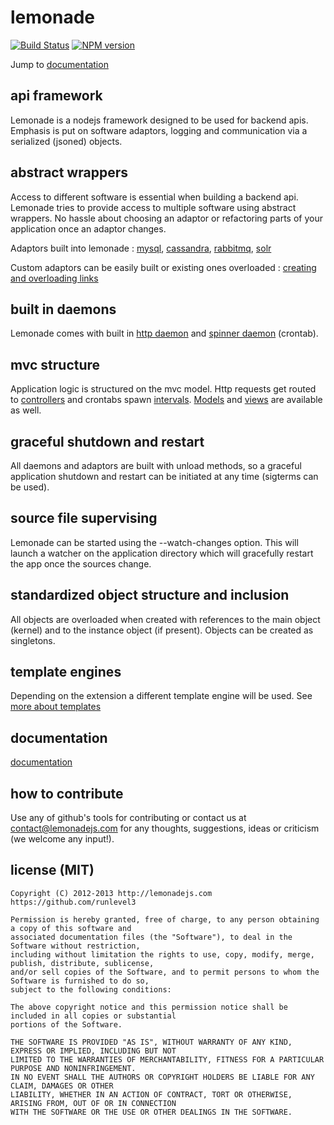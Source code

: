lemonade
=========
[![Build Status](https://travis-ci.org/runlevel3/lemonade.png)](https://travis-ci.org/runlevel3/lemonade)
[![NPM version](https://badge.fury.io/js/lemonade.png)](http://badge.fury.io/js/lemonade)
<!--[![Dependency Status](https://gemnasium.com/runlevel3/lemonade.png)](https://gemnasium.com/runlevel3/lemonade)-->

Jump to [documentation](https://github.com/runlevel3/lemonade/wiki/)

## api framework
Lemonade is a nodejs framework designed to be used for backend apis. Emphasis is put on software adaptors, logging and communication via a serialized (jsoned) objects.

## abstract wrappers
Access to different software is essential when building a backend api. Lemonade tries to provide access to multiple software using abstract wrappers. No hassle about choosing an adaptor or refactoring parts of your application once an adaptor changes.

Adaptors built into lemonade : [mysql](https://github.com/runlevel3/lemonade/wiki/mysql), [cassandra](https://github.com/runlevel3/lemonade/wiki/cassandra), [rabbitmq](https://github.com/runlevel3/lemonade/wiki/rabbitmq), [solr](https://github.com/runlevel3/lemonade/wiki/solr)

Custom adaptors can be easily built or existing ones overloaded : [creating and overloading links](https://github.com/runlevel3/lemonade/wiki/links)

## built in daemons
Lemonade comes with built in [http daemon](https://github.com/runlevel3/lemonade/wiki/httpd) and [spinner daemon](https://github.com/runlevel3/lemonade/wiki/spinner) (crontab).

## mvc structure
Application logic is structured on the mvc model. Http requests get routed to [controllers](https://github.com/runlevel3/lemonade/wiki/application-structure) and crontabs spawn [intervals](https://github.com/runlevel3/lemonade/wiki/application-structure). [Models](https://github.com/runlevel3/lemonade/wiki/application-structure) and [views](https://github.com/runlevel3/lemonade/wiki/application-structure) are available as well.

## graceful shutdown and restart
All daemons and adaptors are built with unload methods, so a graceful application shutdown and restart can be initiated at any time (sigterms can be used).

## source file supervising
Lemonade can be started using the --watch-changes option. This will launch a watcher on the application directory which will gracefully restart the app once the sources change.

## standardized object structure and inclusion
All objects are overloaded when created with references to the main object (kernel) and to the instance object (if present). Objects can be created as singletons.                            
                            
## template engines
Depending on the extension a different template engine will be used. See [more about templates](https://github.com/runlevel3/lemonade/wiki/templates)

## documentation
[documentation](https://github.com/runlevel3/lemonade/wiki/)

## how to contribute
Use any of github's tools for contributing or contact us at contact@lemonadejs.com for any thoughts, suggestions, ideas or criticism (we welcome any input!).

## license (MIT)

    
    Copyright (C) 2012-2013 http://lemonadejs.com https://github.com/runlevel3 

    Permission is hereby granted, free of charge, to any person obtaining a copy of this software and 
    associated documentation files (the "Software"), to deal in the Software without restriction, 
    including without limitation the rights to use, copy, modify, merge, publish, distribute, sublicense,
    and/or sell copies of the Software, and to permit persons to whom the Software is furnished to do so,
    subject to the following conditions:

    The above copyright notice and this permission notice shall be included in all copies or substantial 
    portions of the Software.

    THE SOFTWARE IS PROVIDED "AS IS", WITHOUT WARRANTY OF ANY KIND, EXPRESS OR IMPLIED, INCLUDING BUT NOT
    LIMITED TO THE WARRANTIES OF MERCHANTABILITY, FITNESS FOR A PARTICULAR PURPOSE AND NONINFRINGEMENT. 
    IN NO EVENT SHALL THE AUTHORS OR COPYRIGHT HOLDERS BE LIABLE FOR ANY CLAIM, DAMAGES OR OTHER 
    LIABILITY, WHETHER IN AN ACTION OF CONTRACT, TORT OR OTHERWISE, ARISING FROM, OUT OF OR IN CONNECTION
    WITH THE SOFTWARE OR THE USE OR OTHER DEALINGS IN THE SOFTWARE.

